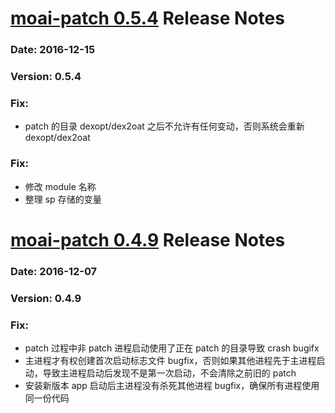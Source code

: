 # [moai-patch 0.5.4](http://git.code.oa.com/moai/patch/tree/0.5.4) Release Notes
### Date: 2016-12-15
### Version: 0.5.4
### Fix:
* patch 的目录 dexopt/dex2oat 之后不允许有任何变动，否则系统会重新 dexopt/dex2oat
### Fix:
* 修改 module 名称
* 整理 sp 存储的变量

# [moai-patch 0.4.9](http://git.code.oa.com/moai/patch/tree/0.4.9) Release Notes
### Date: 2016-12-07
### Version: 0.4.9
### Fix:
* patch 过程中非 patch 进程启动使用了正在 patch 的目录导致 crash bugifx
* 主进程才有权创建首次启动标志文件 bugfix，否则如果其他进程先于主进程启动，导致主进程启动后发现不是第一次启动，不会清除之前旧的 patch
* 安装新版本 app 启动后主进程没有杀死其他进程 bugfix，确保所有进程使用同一份代码
